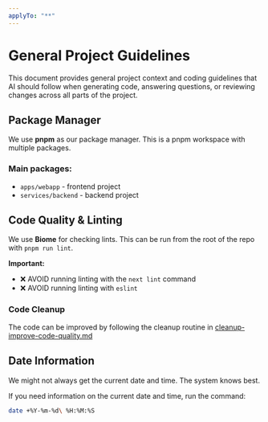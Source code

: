 ```yaml
---
applyTo: "**"
---
```


# General Project Guidelines

This document provides general project context and coding guidelines that AI should follow when generating code, answering questions, or reviewing changes across all parts of the project.

## Package Manager

We use **pnpm** as our package manager. This is a pnpm workspace with multiple packages.

### Main packages:

- `apps/webapp` - frontend project
- `services/backend` - backend project

## Code Quality & Linting

We use **Biome** for checking lints. This can be run from the root of the repo with `pnpm run lint`.

**Important:**

- ❌ AVOID running linting with the `next lint` command
- ❌ AVOID running linting with `eslint`

### Code Cleanup

The code can be improved by following the cleanup routine in [cleanup-improve-code-quality.md](../../guides/routines/cleanup-improve-code-quality.md)

## Date Information

We might not always get the current date and time. The system knows best.

If you need information on the current date and time, run the command:

```bash
date +%Y-%m-%d\ %H:%M:%S
```
